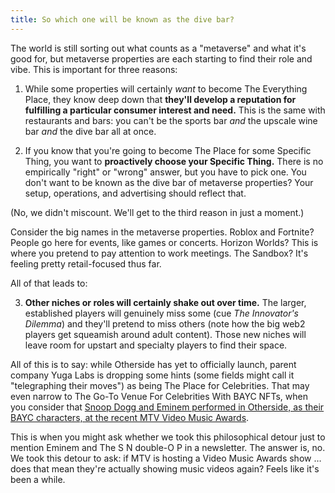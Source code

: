 ```yaml
---
title: So which one will be known as the dive bar?
---
```

The world is still sorting out what counts as a "metaverse" and what it's good for, but metaverse properties are each starting to find their role and vibe. This is important for three reasons:

1.  While some properties will certainly _want_ to become The Everything Place, they know deep down that **they'll develop a reputation for fulfilling a particular consumer interest and need.** This is the same with restaurants and bars: you can't be the sports bar _and_ the upscale wine bar _and_ the dive bar all at once.
    
2.  If you know that you're going to become The Place for some Specific Thing, you want to **proactively choose your Specific Thing.** There is no empirically "right" or "wrong" answer, but you have to pick one. You don't want to be known as the dive bar of metaverse properties? Your setup, operations, and advertising should reflect that.
    

(No, we didn't miscount. We'll get to the third reason in just a moment.)

Consider the big names in the metaverse properties. Roblox and Fortnite? People go here for events, like games or concerts. Horizon Worlds? This is where you pretend to pay attention to work meetings. The Sandbox? It's feeling pretty retail-focused thus far.

All of that leads to:

3.  **Other niches or roles will certainly shake out over time.** The larger, established players will genuinely miss some (cue _The Innovator's Dilemma_) and they'll pretend to miss others (note how the big web2 players get squeamish around adult content). Those new niches will leave room for upstart and specialty players to find their space.
    

All of this is to say: while Otherside has yet to officially launch, parent company Yuga Labs is dropping some hints (some fields might call it "telegraphing their moves") as being The Place for Celebrities. That may even narrow to The Go-To Venue For Celebrities With BAYC NFTs, when you consider that [Snoop Dogg and Eminem performed in Otherside, as their BAYC characters, at the recent MTV Video Music Awards](https://www.theblock.co/post/166241/mtv-awards-feature-snoop-dogg-and-eminem-as-bored-apes-first-metaverse-category).

This is when you might ask whether we took this philosophical detour just to mention Eminem and The S N double-O P in a newsletter. The answer is, no. We took this detour to ask: if MTV is hosting a Video Music Awards show … does that mean they're actually showing music videos again? Feels like it's been a while.